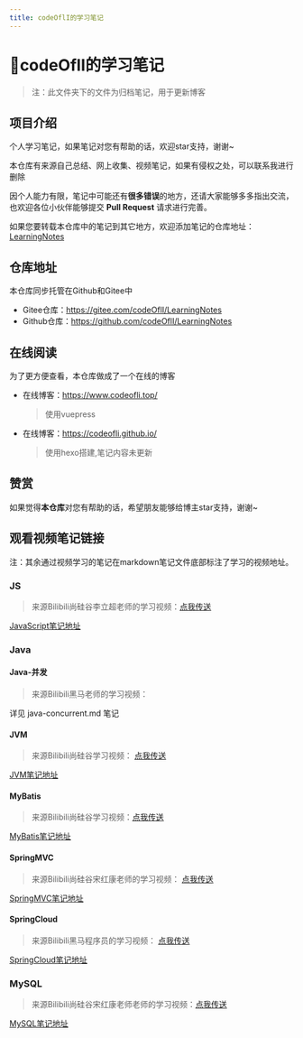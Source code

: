 ```yaml
---
title: codeOflI的学习笔记  
---
```

# 📙codeOflI的学习笔记

> 注：此文件夹下的文件为归档笔记，用于更新博客

## 项目介绍

个人学习笔记，如果笔记对您有帮助的话，欢迎star支持，谢谢~

本仓库有来源自己总结、网上收集、视频笔记，如果有侵权之处，可以联系我进行删除

因个人能力有限，笔记中可能还有**很多错误**的地方，还请大家能够多多指出交流，也欢迎各位小伙伴能够提交 **Pull Request** 请求进行完善。

如果您要转载本仓库中的笔记到其它地方，欢迎添加笔记的仓库地址：[LearningNotes](https://github.com/codeOflI/LearningNotes)

## 仓库地址

本仓库同步托管在Github和Gitee中

- Gitee仓库：<https://gitee.com/codeOflI/LearningNotes>
- Github仓库：<https://github.com/codeOflI/LearningNotes>

## 在线阅读

为了更方便查看，本仓库做成了一个在线的博客

- 在线博客：<https://www.codeofli.top/>

  > 使用vuepress

- 在线博客：<https://codeofli.github.io/>

  > 使用hexo搭建,笔记内容未更新

## 赞赏

如果觉得**本仓库**对您有帮助的话，希望朋友能够给博主star支持，谢谢~

## 观看视频笔记链接

注：其余通过视频学习的笔记在markdown笔记文件底部标注了学习的视频地址。

### JS

> 来源Bilibili尚硅谷李立超老师的学习视频：[点我传送](https://www.bilibili.com/video/BV1YW411T7GX?spm_id_from=333.337.search-card.all.click)

[JavaScript笔记地址](https://github.com/codeOflI/LearningNotes/blob/master/JSNote/JavaScript/JavaScript.md)

### Java

#### Java-并发

> 来源Bilibili黑马老师的学习视频：

详见 java-concurrent.md 笔记



#### JVM

> 来源Bilibili尚硅谷学习视频： [点我传送](https://www.bilibili.com/video/BV1PJ411n7xZ?spm_id_from=333.999.0.0)

[JVM笔记地址](https://github.com/codeOflI/LearningNotes/blob/master/JavaNote/JVM/JVM%E4%B8%8A%E7%AF%87-%E5%86%85%E5%AD%98%E4%B8%8E%E5%9E%83%E5%9C%BE%E5%9B%9E%E6%94%B6%E7%AF%87/JVM.md)



#### MyBatis
> 来源Bilibili尚硅谷学习视频：[点我传送](https://www.bilibili.com/video/BV1VP4y1c7j7?spm_id_from=333.337.search-card.all.click)

[MyBatis笔记地址](https://github.com/codeOflI/LearningNotes/tree/master/JavaNote/MyBatis)
#### SpringMVC
> 来源Bilibili尚硅谷宋红康老师的学习视频： [点我传送](https://www.bilibili.com/video/BV1Ry4y1574R)

[SpringMVC笔记地址](https://github.com/codeOflI/LearningNotes/blob/master/JavaNote/SpringMVC/SpringMVC.md)

#### SpringCloud
> 来源Bilibili黑马程序员的学习视频： [点我传送](https://www.bilibili.com/video/BV1LQ4y127n4?spm_id_from=333.999.0.0)

[SpringCloud笔记地址](https://github.com/codeOflI/LearningNotes/blob/master/JavaNote/SpringCloud/SpringCloud.md)



### MySQL

> 来源Bilibili尚硅谷宋红康老师老师的学习视频：[点我传送](https://www.bilibili.com/video/BV1iq4y1u7vj?spm_id_from=333.999.0.0)

[MySQL笔记地址](https://github.com/codeOflI/LearningNotes/blob/master/%E6%95%B0%E6%8D%AE%E5%BA%93/MySQL/MySQL.md)

